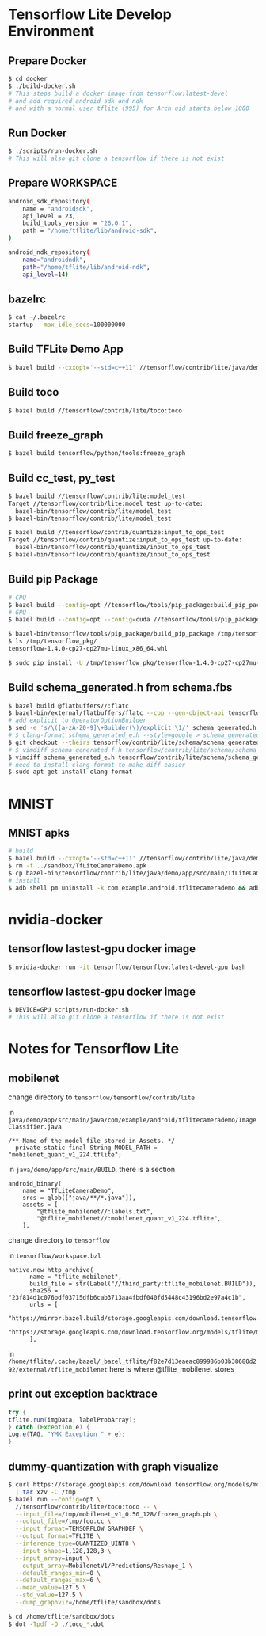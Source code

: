 # Tensorflow Lite Develop Environment

## Prepare Docker
```sh
$ cd docker
$ ./build-docker.sh
# This steps build a docker image from tensorflow:latest-devel
# and add required android sdk and ndk
# and with a normal user tflite (995) for Arch uid starts below 1000
```

## Run Docker
```sh
$ ./scripts/run-docker.sh
# This will also git clone a tensorflow if there is not exist
```

## Prepare WORKSPACE
```sh
android_sdk_repository(
    name = "androidsdk",
    api_level = 23,
    build_tools_version = "26.0.1",
    path = "/home/tflite/lib/android-sdk",
)

android_ndk_repository(
    name="androidndk",
    path="/home/tflite/lib/android-ndk",
    api_level=14)
```

## bazelrc
```sh
$ cat ~/.bazelrc
startup --max_idle_secs=100000000
```

## Build TFLite Demo App
```sh
$ bazel build --cxxopt='--std=c++11' //tensorflow/contrib/lite/java/demo/app/src/main:TfLiteCameraDemo
```

## Build toco
```sh
$ bazel build //tensorflow/contrib/lite/toco:toco
```

## Build freeze_graph
```sh
$ bazel build tensorflow/python/tools:freeze_graph
```

## Build cc_test, py_test
```sh
$ bazel build //tensorflow/contrib/lite:model_test
Target //tensorflow/contrib/lite:model_test up-to-date:
  bazel-bin/tensorflow/contrib/lite/model_test
$ bazel-bin/tensorflow/contrib/lite/model_test

$ bazel build //tensorflow/contrib/quantize:input_to_ops_test
Target //tensorflow/contrib/quantize:input_to_ops_test up-to-date:
  bazel-bin/tensorflow/contrib/quantize/input_to_ops_test
$ bazel-bin/tensorflow/contrib/quantize/input_to_ops_test
```

## Build pip Package
```sh
# CPU
$ bazel build --config=opt //tensorflow/tools/pip_package:build_pip_package
# GPU
$ bazel build --config=opt --config=cuda //tensorflow/tools/pip_package:build_pip_package

$ bazel-bin/tensorflow/tools/pip_package/build_pip_package /tmp/tensorflow_pkg
$ ls /tmp/tensorflow_pkg/
tensorflow-1.4.0-cp27-cp27mu-linux_x86_64.whl

$ sudo pip install -U /tmp/tensorflow_pkg/tensorflow-1.4.0-cp27-cp27mu-linux_x86_64.whl
```

## Build schema_generated.h from schema.fbs
```sh
$ bazel build @flatbuffers//:flatc
$ bazel-bin/external/flatbuffers/flatc --cpp --gen-object-api tensorflow/contrib/lite/schema/schema.fbs
# add explicit to OperatorOptionBuilder
$ sed -e 's/\([a-zA-Z0-9]\+Builder(\)/explicit \1/' schema_generated.h > schema_generated_e.h
# $ clang-format schema_generated_e.h --style=google > schema_generated_f.h
$ git checkout --theirs tensorflow/contrib/lite/schema/schema_generated.h
# $ vimdiff schema_generated_f.h tensorflow/contrib/lite/schema/schema_generated.h
$ vimdiff schema_generated_e.h tensorflow/contrib/lite/schema/schema_generated.h
# need to install clang-format to make diff easier
$ sudo apt-get install clang-format
```

# MNIST

## MNIST apks
```sh
# build
$ bazel build --cxxopt='--std=c++11' //tensorflow/contrib/lite/java/demo/app/src/main:TfLiteCameraDemo
$ rm -f ../sandbox/TfLiteCameraDemo.apk
$ cp bazel-bin/tensorflow/contrib/lite/java/demo/app/src/main/TfLiteCameraDemo.apk ../sandbox/
# install
$ adb shell pm uninstall -k com.example.android.tflitecamerademo && adb install -f TfLiteCameraDemo.apk
```


# nvidia-docker

## tensorflow lastest-gpu docker image
```sh
$ nvidia-docker run -it tensorflow/tensorflow:latest-devel-gpu bash
```

## tensorflow lastest-gpu docker image
```sh
$ DEVICE=GPU scripts/run-docker.sh
# This will also git clone a tensorflow if there is not exist
```


# Notes for Tensorflow Lite

## mobilenet
change directory to `tensorflow/tensorflow/contrib/lite`

in `java/demo/app/src/main/java/com/example/android/tflitecamerademo/ImageClassifier.java`
```
/** Name of the model file stored in Assets. */
  private static final String MODEL_PATH = "mobilenet_quant_v1_224.tflite";
```

in `java/demo/app/src/main/BUILD`, there is a section
```
android_binary(
    name = "TfLiteCameraDemo",
    srcs = glob(["java/**/*.java"]),
    assets = [
        "@tflite_mobilenet//:labels.txt",
        "@tflite_mobilenet//:mobilenet_quant_v1_224.tflite",
    ],
```

change directory to `tensorflow`

in `tensorflow/workspace.bzl`
```
native.new_http_archive(
      name = "tflite_mobilenet",
      build_file = str(Label("//third_party:tflite_mobilenet.BUILD")),
      sha256 = "23f814d1c076bdf03715dfb6cab3713aa4fbdf040fd5448c43196bd2e97a4c1b",
      urls = [
          "https://mirror.bazel.build/storage.googleapis.com/download.tensorflow.org/models/tflite/mobilenet_v1_224_android_quant_2017_11_08.zip",
          "https://storage.googleapis.com/download.tensorflow.org/models/tflite/mobilenet_v1_224_android_quant_2017_11_08.zip",
      ],

```

in `/home/tflite/.cache/bazel/_bazel_tflite/f82e7d13eaeac899986b03b38680d292/external/tflite_mobilenet`
here is where @tflite_mobilenet stores

## print out exception backtrace
```java
try {
tflite.run(imgData, labelProbArray);
} catch (Exception e) {
Log.e(TAG, "YMK Exception " + e);
}
```

## dummy-quantization with graph visualize
```sh
$ curl https://storage.googleapis.com/download.tensorflow.org/models/mobilenet_v1_0.50_128_frozen.tgz \
  | tar xzv -C /tmp
$ bazel run --config=opt \
  //tensorflow/contrib/lite/toco:toco -- \
  --input_file=/tmp/mobilenet_v1_0.50_128/frozen_graph.pb \
  --output_file=/tmp/foo.cc \
  --input_format=TENSORFLOW_GRAPHDEF \
  --output_format=TFLITE \
  --inference_type=QUANTIZED_UINT8 \
  --input_shape=1,128,128,3 \
  --input_array=input \
  --output_array=MobilenetV1/Predictions/Reshape_1 \
  --default_ranges_min=0 \
  --default_ranges_max=6 \
  --mean_value=127.5 \
  --std_value=127.5 \
  --dump_graphviz=/home/tflite/sandbox/dots

$ cd /home/tflite/sandbox/dots
$ dot -Tpdf -O ./toco_*.dot
```

